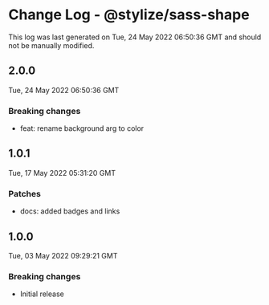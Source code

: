 # Change Log - @stylize/sass-shape

This log was last generated on Tue, 24 May 2022 06:50:36 GMT and should not be manually modified.

## 2.0.0
Tue, 24 May 2022 06:50:36 GMT

### Breaking changes

- feat: rename background arg to color

## 1.0.1
Tue, 17 May 2022 05:31:20 GMT

### Patches

- docs: added badges and links

## 1.0.0
Tue, 03 May 2022 09:29:21 GMT

### Breaking changes

- Initial release

